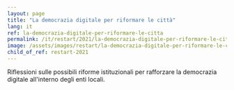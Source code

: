 ```yaml
---
layout: page
title: "La democrazia digitale per riformare le città"
lang: it
ref: la-democrazia-digitale-per-riformare-le-citta
permalink: /it/restart/2021/la-democrazia-digitale-per-riformare-le-citta
image: /assets/images/restart/la-democrazia-digitale-per-riformare-le-citta.png
child_of_ref: restart-2021
---
```


Riflessioni sulle possibili riforme istituzionali per rafforzare la democrazia
digitale all'interno degli enti locali.
